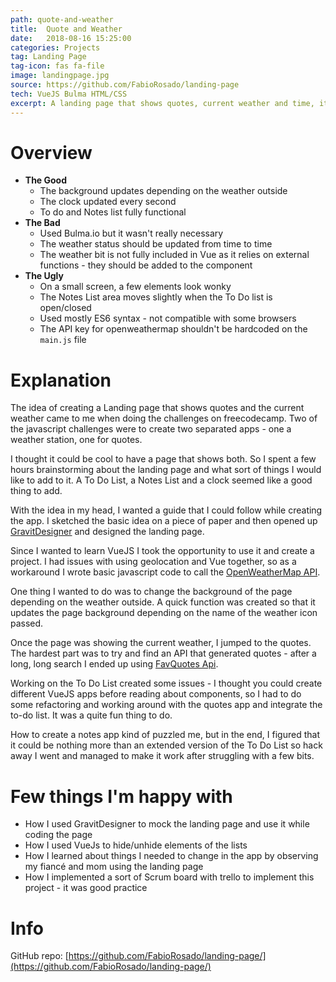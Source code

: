 ```yaml
---
path: quote-and-weather
title:  Quote and Weather
date:   2018-08-16 15:25:00
categories: Projects
tag: Landing Page
tag-icon: fas fa-file
image: landingpage.jpg
source: https://github.com/FabioRosado/landing-page
tech: VueJS Bulma HTML/CSS
excerpt: A landing page that shows quotes, current weather and time, it also has a list of to do and notes.
---
```


# Overview

- **The Good**
  - The background updates depending on the weather outside
  - The clock updated every second
  - To do and Notes list fully functional
- **The Bad**
  - Used Bulma.io but it wasn't really necessary
  - The weather status should be updated from time to time
  - The weather bit is not fully included in Vue as it relies on external functions -  they should be added to the component
- **The Ugly**
  - On a small screen, a few elements look wonky
  - The Notes List area moves slightly when the To Do list is open/closed
  - Used mostly ES6 syntax - not compatible with some browsers
  - The API key for openweathermap shouldn't be hardcoded on the `main.js` file

# Explanation

The idea of creating a Landing page that shows quotes and the current weather came to me when doing the challenges on freecodecamp. Two of the javascript challenges were to create two separated apps - one a weather station, one for quotes.

I thought it could be cool to have a page that shows both. So I spent a few hours brainstorming about the landing page and what sort of things I would like to add to it. A To Do List, a Notes List and a clock seemed like a good thing to add.

With the idea in my head, I wanted a guide that I could follow while creating the app. I sketched the basic idea on a piece of paper and then opened up [GravitDesigner](https://designer.io) and designed the landing page.

Since I wanted to learn VueJS I took the opportunity to use it and create a project. I had issues with using geolocation and Vue together, so as a workaround I wrote basic javascript code to call the [OpenWeatherMap API](https://openweathermap.org).

One thing I wanted to do was to change the background of the page depending on the weather outside. A quick function was created so that it updates the page background depending on the name of the weather icon passed.

Once the page was showing the current weather, I jumped to the quotes. The hardest part was to try and find an API that generated quotes - after a long, long search I ended up using [FavQuotes Api](https://favqs.com).

Working on the To Do List created some issues - I thought you could create different VueJS apps before reading about components, so I had to do some refactoring and working around with the quotes app and integrate the to-do list.  It was a quite fun thing to do.

How to create a notes app kind of puzzled me, but in the end, I figured that it could be nothing more than an extended version of the To Do List so hack away I went and managed to make it work after struggling with a few bits.

# Few things I'm happy with

- How I used GravitDesigner to mock the landing page and use it while coding the page
- How I used VueJs to hide/unhide elements of the lists
- How I learned about things I needed to change in the app by observing my fiancé and mom using the landing page
- How I implemented a sort of Scrum board with trello to implement this project - it was good practice

# Info

GitHub repo: [https://github.com/FabioRosado/landing-page/](https://github.com/FabioRosado/landing-page/)
